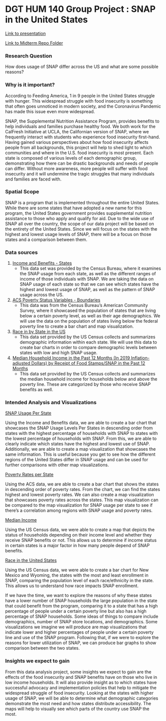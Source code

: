 # DGT HUM 140 Group Project : SNAP in the United States
[Link to presentation](https://www.figma.com/proto/BsdJpaKiZdrV6fvz4EapaM/DH-140-Presentation?node-id=0%3A3&scaling=contain) 

[Link to Midterm Repo Folder](https://github.com/ethanvuong/Food-insecurity/tree/main/Group%20Assignments/Midterm) 

### Research Question
How does usage of SNAP differ across the US and what are some possible reasons?

### Why is it important?
According to Feeding America, 1 in 9 people in the United States struggle with hunger. This widespread struggle with food insecurity is something that often goes unnoticed in modern society, and the Coronavirus Pandemic has made this issue even more widespread. 

SNAP, the Supplemental Nutrition Assistance Program, provides benefits to help individuals and families purchase healthy food. We both work for the CalFresh Initiative at UCLA, the Californian version of SNAP, where we frequently interact with students who experience food insecurity first-hand. Having gained various perspectives about how food insecurity affects people from all backgrounds, this project will help to shed light to which communities and where in the U.S. food insecurity is most present. Each state is composed of various levels of each demographic group, demonstrating how there can be drastic backgrounds and needs of people can differ. Without more awareness, more people will suffer with food insecurity and it will undermine the tragic struggles that many individuals and families are faced with. 

### Spatial Scope
SNAP is a program that is implemented throughout the entire United States. While there are some states that have adopted a new name for this program, the United States government provides supplemental nutrition assistance to those who apply and qualify for aid. Due to the wide use of SNAP all over the country, the scope of our data project will be based on the entirety of the United States. Since we will focus on the states with the highest and lowest usage levels of SNAP, there will be a focus on those states and a comparison between them.

### Data sources
1. [Income and Benefits - States](https://covid19.census.gov/datasets/56f051341b4a40aa9aa5e2c33f85547a_2)
    * This data set was provided by the Census Bureau, where it examines the SNAP usage from each state, as well as the different ranges of income of those individuals with SNAP. We are taking the data on SNAP usage of each state so that we can see which states have the highest and lowest usage of SNAP, as well as the pattern of SNAP usage across the US. 
2. [ACS Poverty Status Variables - Boundaries](https://www.arcgis.com/home/item.html?id=0e468b75bca545ee8dc4b039cbb5aff6)
    *  This data was from the Census Bureau’s American Community Survey, where it showcased the population of states that are living below a certain poverty level, as well as their age demographics. We will use the data on the population of states living below the federal poverty line to create a bar chart and map visualization.
3. [Race in by State in the US](https://censusreporter.org/data/table/?table=B02001&geo_ids=040|01000US&primary_geo_id=01000US)
    *  This data set provided by the US Census collects and summarizes demographic information within each state. We will use this data to create bar charts in order to compare demographic levels between states with low and high SNAP usage.
3. [Median Household Income in the Past 12 Months (In 2019 Inflation-adjusted Dollars) by Receipt of Food Stamps/SNAP in the Past 12 Months](https://censusreporter.org/data/table/?table=B22008&geo_ids=040|01000US&primary_geo_id=01000US)
    *  This data set provided by the US Census collects and summarizes the median household income for households below and above the poverty line. These are categorized by those who receive SNAP benefits as well.
    
### Intended Analysis and Visualizations
[SNAP Usage Per State](https://github.com/ethanvuong/Food-insecurity/blob/main/Group%20Assignments/Midterm/1%20SNAP%20Usage%20Per%20State.ipynb) 

Using the Income and Benefits data, we are able to create a bar chart that showcases the SNAP Usage Levels Per States in descending order from states with the highest percentage of households with SNAP to states with the lowest percentage of households with SNAP. From this, we are able to clearly indicate which states have the highest and lowest use of SNAP. Additionally, we are able to create a map visualization that showcases the same information. This is useful because you get to see how the different regions of the United States differ in SNAP usage and can be used for further comparisons with other map visualizations. 

[Poverty Rates per State ](https://github.com/ethanvuong/Food-insecurity/blob/main/Group%20Assignments/Midterm/2%20Poverty%20Rates%20Per%20State.ipynb) 

Using the ACS data, we are able to create a bar chart that shows the states in descending order of poverty rates. From the chart, we can find the states highest and lowest poverty rates. We can also create a map visualization that showcases poverty rates across the states. This map visualization can be compared to the map visualization for SNAP usage per state to see if there’s a correlation among regions with SNAP usage and poverty rates. 

[Median Income ](https://github.com/ethanvuong/Food-insecurity/blob/main/Group%20Assignments/Midterm/3%20Median%20Income.ipynb) 

Using the US Census data, we were able to create a map that depicts the status of households depending on their income level and whether they receive SNAP benefits or not. This allows us to determine if income status in certain states is a major factor in how many people depend of SNAP benefits. 

[Race in the United States ](https://github.com/ethanvuong/Food-insecurity/blob/main/Group%20Assignments/Midterm/4%20Race%20in%20the%20United%20States.ipynb) 

Using the US Census data, we were able to create a bar chart for New Mexico and Wyoming, the states with the most and least enrollment in SNAP, comparing the population level of each race/ethnicity in the state. This allows us to understand how race impacts SNAP enrollment. 

If we have the time, we want to explore the reasons of why these states have a lower number of SNAP households the large population in the state that could benefit from the program, comparing it to a state that has a high percentage of people under a certain poverty line but also has a high percentage of SNAP households. Some ideas of things to compare include demographics, number of SNAP store locations, and demographics. Some visualizations we imagine we will produce are map visualizations that indicate lower and higher percentages of people under a certain poverty line and use of the SNAP program. Following that, if we were to explore the reasons for lower utilization of SNAP, we can produce bar graphs to show comparison between the two states.

### Insights we expect to gain
From this data analysis project, some insights we expect to gain are the effects of the food insecurity and SNAP benefits have on those who live in low income households. It will also provide insight as to which states have successful advocacy and implementation policies that help to mitigate the widespread struggle of food insecurity. Looking at the states with higher usage of SNAP, we will be able to determine what demographic categories demonstrate the most need and how states distribute accessibility. The maps will help to visually see which parts of the country use SNAP the most.


